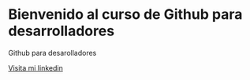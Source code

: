 # Bienvenido al curso de Github para desarrolladores

Github para desarolladores

[Visita mi linkedin](linkedin.com/in/daniel-planells-532849180)
